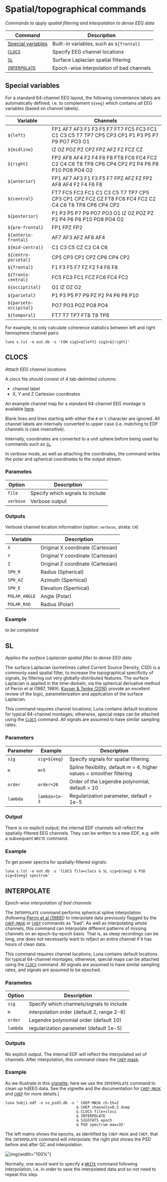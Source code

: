 # Spatial/topographical commands

_Commands to apply spatial filtering and interpolation to dense EEG data_

| Command | Description | 
| ---- | ------ | 
| [Special variables](#special-variables) | Built-in variables, such as `${frontal}` |
| [`CLOCS`](#clocs)     | Specify EEG channel locations |
| [`SL`](#sl)           | Surface Laplacian spatial filtering |
| [`INTERPOLATE`](#interpolate) | Epoch-wise interpolation of bad channels |

## Special variables

For a standard 64-channel EEG layout, the following convenience labels
are automatically defined, i.e. to complement `${eeg}` which contains _all_ EEG variables (based on channel labels).

| Variable | Channels |
| --- | --- |
| `${left}` | FP1  AF7  AF3 F1 F3 F5 F7 FT7 FC5 FC3 FC1 C1 C3 C5 T7 TP7 CP5 CP3 CP1 P1 P3 P5 P7 P9 PO7 PO3 O1 |
| `${midline}` | IZ OZ POZ PZ CPZ FPZ AFZ FZ FCZ CZ |
| `${right}` | FP2 AF8 AF4 F2 F4 F6 F8 FT8 FC6 FC4 FC2 C2 C4 C6 T8 TP8 CP6 CP4 CP2 P2 P4 P6 P8 P10 PO8 PO4 O2 |
| `${anterior}` | FP1 AF7 AF3 F1 F3 F5 F7 FPZ AFZ FZ FP2 AF8 AF4 F2 F4 F6 F8 |
| `${central}` | FT7 FC5 FC3 FC1 C1 C3 C5 T7 TP7 CP5 CP3 CP1 CPZ FCZ CZ FT8 FC6 FC4 FC2 C2 C4 C6 T8 TP8 CP6 CP4 CP2 |  
| `${posterior}` | P1 P3 P5 P7 P9 PO7 PO3 O1 IZ OZ POZ PZ P2 P4 P6 P8 P10 PO8 PO4 O2 |
| `${pre-frontal}` | FP1 FPZ FP2 |
| `${anterio-frontal}` | AF7 AF3 AFZ AF8 AF4 |
| `${mid-central}` | C1 C3 C5 CZ C2 C4 C6 |   
| `${centro-parietal}` | CP5 CP3 CP1 CPZ CP6 CP4 CP2 |
| `${frontal}` | F1 F3 F5 F7 FZ F2 F4 F6 F8 |
| `${fronto-central}` | FC5 FC3 FC1 FCZ FC6 FC4 FC2 |
| `${occiptital}` | O1 IZ OZ O2 |
| `${parietal}` | P1 P3 P5 P7 P9 PZ P2 P4 P6 P8 P10 |
| `${parieto-occipital}` | PO7 PO3 POZ PO8 PO4 |  
| `${temporal}` | FT7 T7 TP7 FT8 T8 TP8 |

For example, to only calculate coherence statistics between left and right hemisphere channel pairs:
```
luna s.lst -o out.db -s 'COH sig1=${left} sig2=${right}' 
```

## CLOCS

_Attach EEG channel locations_

A _clocs_ file should consist of 4 tab-delimited columns:

 - channel label
 - X, Y and Z Cartesian coordinates

An example channel map for a standard 64-channel EEG montage is
available [here](http://zzz.bwh.harvard.edu/dist/luna/clocs/clocs64).

Blank lines and lines starting with either the `#` or `%` character
are ignored.  All channel labels are internally converted to upper
case (i.e. matching to EDF channels is case insensitive).

Internally, coordinates are converted to a unit sphere before being
used by commands such as [`SL`](#sl).

In _verbose_ mode, as well as attaching the coordinates, the command writes
the polar and spherical coordinates to the output stream.

<h3>Parametes</h3>

| Option | Description | 
| ---- | ---- | 
| `file` | Specify which signals to include |
| `verbose`  | Verbose output |

<h3>Outputs</h3>

Verbose channel location information (option: `verbose`, strata: `CH`)

| Variable | Description |
| --- | --- |
| `X`    | Original X coordinate (Cartesian) |
| `Y`    | Original Y coordinate (Cartesian) |
| `Z`    | Original Z coordinate (Cartesian) |
| `SPH_R`  | Radius (Spherical) |
| `SPH_AZ`  | Azimuth (Sperhical) |
| `SPH_E` | Elevation (Sperhical) |
| `POLAR_ANGLE` | Angle (Polar) |
| `POLAR_RAD` | Radius (Polar) |

<h3>Example</h3>

_to be completed_


## SL

_Applies the surface Laplacian spatial filter to dense EEG data_

The surface Laplacian (sometimes called Current Source Density, CSD)
is a commonly used spatial filter, to increase the topographical
specificity of signals, by filtering out very globally-distributed
features. The surface Laplacian is applied in the time-domain, via the
spherical derivative method of Perrin et al (1987, 1989). [Kayser &
Tenke (2016)](https://www.ncbi.nlm.nih.gov/pmc/articles/PMC4537804/)
provide an excellent review of the logic, parameterization and
application of the surface Laplacian.

This command requires channel locations; Luna contains default locations
for typical 64-channel montages; otherwise, special maps can be attached
using the [`CLOCS`](#clocs) command. All signals are assumed
to have similar sampling rates.

<h3>Parameters</h3>

| Parameter | Example | Description |
| ---- | ---- | ---- |
|`sig` | `sig=${eeg}` | Specify signals for spatial filtering |
|`m`   | `m=5` | Spline flexibility, default _m_ = 4, higher values = smoother filtering |
|`order` | `order=20` | Order of the Legendre polynomial, default = 10 | 
|`lambda` | `lambda=1e-3` | Regularization parameter, default = 1e-5 |


<h3>Output</h3>

There is no explicit output; the internal EDF channels will reflect the spatially-filtered EEG channels.   They
can be written to a new EDF, e.g. with a subsequent `WRITE` command.

<h3>Example</h3>

To get power spectra for spatially-filtered signals:

```
luna s.lst -o out.db -s 'CLOCS file=clocs & SL sig=${eeg} & PSD sig=${eeg} spectrum'
```




## INTERPOLATE

_Epoch-wise interpolation of bad channels_

The `INTERPOLATE` command performs spherical spline interpolation
(following [Perrin et al
(1989)](https://pubmed.ncbi.nlm.nih.gov/2464490/)) to interpolate data
previously flagged by the [`CHEP-MASK`](artifacts.md#chep-mask) or
[`CHEP`](masks.md#chep) commands as "bad".  As well as interpolating
whole channels, this command can interpolate different patterns of
missing channels on an epoch-by-epoch basis.  That is, as sleep
recordings can be long, one does not necessarily want to refject an
entire channel if it has hours of clean data.

This command requires channel locations; Luna contains default locations
for typical 64-channel montages; otherwise, special maps can be attached
using the [`CLOCS`](#clocs) command. All signals are assumed
to have similar sampling rates, and signals are assumed to be epoched.

<h3>Parametes</h3>

| Option | Description | 
| ---- | ---- | 
| `sig` | Specify which channels/signals to include |
| `m`   | interpolation order (default 2, range 2-6) |
| `order` | Legendre polynomial order (default 10) |
| `lambda` | regularization parameter (default 1e-5) | 


<h3>Outputs</h3>

No explicit output.  The internal EDF will reflect the interpolated
set of channels. After interpolation, this command clears the [`CHEP`
mask](masks.md#chep).

<h3>Example</h3>

As we illustrate in this [vignette](../vignettes/chep.md), here we use the `INTERPOLATE` command to clean up hdEEG data.  See the vignette
and the documentation for  [`CHEP-MASK`](artifacts.md#chep-mask)  and [`CHEP`](masks.md#chep) for more details.[

```
luna Subj1.edf -o ss_psd3.db -s ' CHEP-MASK ch-th=2
                                & CHEP channels=0.3 dump
                                & CLOCS file=clocs 
                                & INTERPOLATE
                                & SIGSTATS epoch
                                & PSD spectrum max=35'
```

The left matrix shows the epochs, as identified by `CHEP-MASK` and `CHEP`, that the `INTERPOLATE` command
will interpolate; the right plot shows the PSD before and after QC and interpolation. 

![img](../img/chep/chep_intep.png){width="100%"}

Normally, one would want to specify a [`WRITE`](outputs.md#write)
command following interpolation, i.e. in order to save the
interpolated data and so not need to repeat this step.

